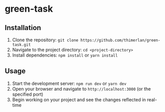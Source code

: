 # green-task

## Installation

1. Clone the repository: `git clone https://github.com/thimerlan/green-task.git`
2. Navigate to the project directory: `cd <project-directory>`
3. Install dependencies: `npm install` or `yarn install`

## Usage

1. Start the development server: `npm run dev` or `yarn dev`
2. Open your browser and navigate to `http://localhost:3000` (or the specified port)
3. Begin working on your project and see the changes reflected in real-time




